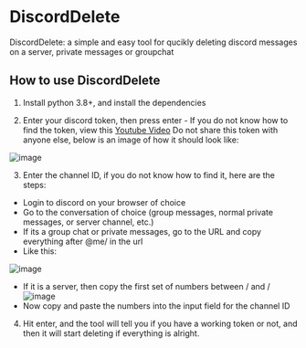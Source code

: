 # DiscordDelete
DiscordDelete: a simple and easy tool for qucikly deleting discord messages on a server, private messages or groupchat

## How to use DiscordDelete
1. Install python 3.8+, and install the dependencies

2. Enter your discord token, then press enter - If you do not know how to find the token, view this [Youtube Video](https://www.youtube.com/watch?v=YEgFvgg7ZPI)
Do not share this token with anyone else, below is an image of how it should look like:

![image](https://user-images.githubusercontent.com/59790234/112668825-3d838980-8e5f-11eb-9122-694292aafcfc.png)

3. Enter the channel ID, if you do not know how to find it, here are the steps:
  - Login to discord on your browser of choice
  - Go to the conversation of choice (group messages, normal private messages, or server channel, etc.)
  - If its a group chat or private messages, go to the URL and copy everything after @me/ in the url
  - Like this:
  
  ![image](https://user-images.githubusercontent.com/59790234/112669626-39a43700-8e60-11eb-9ee0-ae461dedafad.png)
  - If it is a server, then copy the first set of numbers between / and /
  ![image](https://user-images.githubusercontent.com/59790234/112669753-5b052300-8e60-11eb-96bd-86e229e6c277.png)
  - Now copy and paste the numbers into the input field for the channel ID

4. Hit enter, and the tool will tell you if you have a working token or not, and then it will start deleting if everything is alright.
